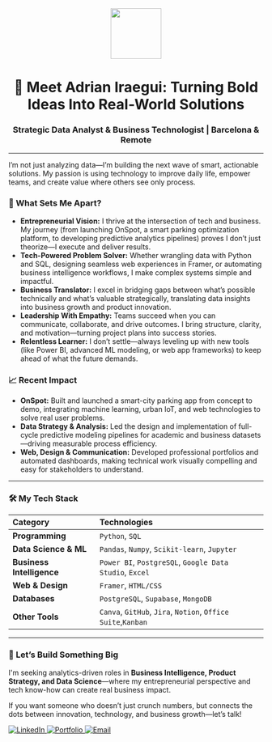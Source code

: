 <div id="header" align="center">
  <img src="httpsT://media.giphy.com/media/M9gbBd9nbDrOTu1Mqx/giphy.gif" width="100"/>
</div>

<h1 align="center">🚀 Meet Adrian Iraegui: Turning Bold Ideas Into Real-World Solutions</h1>
<h3 align="center">Strategic Data Analyst & Business Technologist | Barcelona & Remote</h3>

---

I’m not just analyzing data—I’m building the next wave of smart, actionable solutions. My passion is using technology to improve daily life, empower teams, and create value where others see only process.

### 🌟 What Sets Me Apart?

* **Entrepreneurial Vision:** I thrive at the intersection of tech and business. My journey (from launching OnSpot, a smart parking optimization platform, to developing predictive analytics pipelines) proves I don’t just theorize—I execute and deliver results.
* **Tech-Powered Problem Solver:** Whether wrangling data with Python and SQL, designing seamless web experiences in Framer, or automating business intelligence workflows, I make complex systems simple and impactful.
* **Business Translator:** I excel in bridging gaps between what’s possible technically and what’s valuable strategically, translating data insights into business growth and product innovation.
* **Leadership With Empathy:** Teams succeed when you can communicate, collaborate, and drive outcomes. I bring structure, clarity, and motivation—turning project plans into success stories.
* **Relentless Learner:** I don’t settle—always leveling up with new tools (like Power BI, advanced ML modeling, or web app frameworks) to keep ahead of what the future demands.

### 📈 Recent Impact

* **OnSpot:** Built and launched a smart-city parking app from concept to demo, integrating machine learning, urban IoT, and web technologies to solve real user problems.
* **Data Strategy & Analysis:** Led the design and implementation of full-cycle predictive modeling pipelines for academic and business datasets—driving measurable process efficiency.
* **Web, Design & Communication:** Developed professional portfolios and automated dashboards, making technical work visually compelling and easy for stakeholders to understand.

---

### 🛠️ My Tech Stack

| Category | Technologies |
| :--- | :--- |
| **Programming** | `Python`, `SQL` |
| **Data Science & ML** | `Pandas`, `Numpy`, `Scikit-learn`, `Jupyter` |
| **Business Intelligence** | `Power BI`, `PostgreSQL`, `Google Data Studio`, `Excel` |
| **Web & Design** | `Framer`, `HTML/CSS` |
| **Databases** | `PostgreSQL`, `Supabase`, `MongoDB` |
| **Other Tools** | `Canva`, `GitHub`, `Jira`, `Notion`, `Office Suite`,`Kanban` |

---

### 🔗 Let’s Build Something Big

I'm seeking analytics-driven roles in **Business Intelligence, Product Strategy, and Data Science**—where my entrepreneurial perspective and tech know-how can create real business impact.

If you want someone who doesn’t just crunch numbers, but connects the dots between innovation, technology, and business growth—let’s talk!

<p align="left">
  <a href="https://www.linkedin.com/in/adrianiraegui/" target="_blank">
    <img src="https://img.shields.io/badge/LinkedIn-0077B5?style=for-the-badge&logo=linkedin&logoColor=white" alt="LinkedIn"/>
  </a>
  <a href="https://adrian-portfolio.framer.website/" target="_blank">
    <img src="https://img.shields.io/badge/Portfolio-0055FF?style=for-the-badge&logo=framer&logoColor=white" alt="Portfolio"/>
  </a>
  <a href="mailto:adriraegui02@gmail.com" target="_blank">
    <img src="https://img.shields.io/badge/Email-D14836?style=for-the-badge&logo=gmail&logoColor=white" alt="Email"/>
  </a>
</p>
